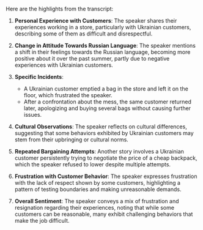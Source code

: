 Here are the highlights from the transcript:

1. **Personal Experience with Customers**: The speaker shares their experiences working in a store, particularly with Ukrainian customers, describing some of them as difficult and disrespectful.

2. **Change in Attitude Towards Russian Language**: The speaker mentions a shift in their feelings towards the Russian language, becoming more positive about it over the past summer, partly due to negative experiences with Ukrainian customers.

3. **Specific Incidents**: 
   - A Ukrainian customer emptied a bag in the store and left it on the floor, which frustrated the speaker.
   - After a confrontation about the mess, the same customer returned later, apologizing and buying several bags without causing further issues.

4. **Cultural Observations**: The speaker reflects on cultural differences, suggesting that some behaviors exhibited by Ukrainian customers may stem from their upbringing or cultural norms.

5. **Repeated Bargaining Attempts**: Another story involves a Ukrainian customer persistently trying to negotiate the price of a cheap backpack, which the speaker refused to lower despite multiple attempts.

6. **Frustration with Customer Behavior**: The speaker expresses frustration with the lack of respect shown by some customers, highlighting a pattern of testing boundaries and making unreasonable demands.

7. **Overall Sentiment**: The speaker conveys a mix of frustration and resignation regarding their experiences, noting that while some customers can be reasonable, many exhibit challenging behaviors that make the job difficult.
